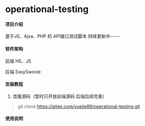 # operational-testing

#### 项目介绍
基于JS、Ajxa、PHP 的 API接口测试脚本   持续更新中-----

#### 软件架构
前端 H5、JS

后端 EasySwoole


#### 安装教程

1. 克隆源码（暂时只开放前端源码 后端后续完善）
>git clone https://gitee.com/yuejie89/operational-testing.git


#### 使用说明



